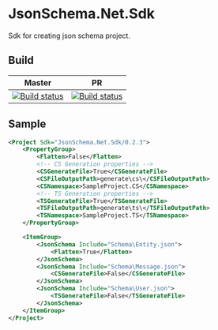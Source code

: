 # JsonSchema.Net.Sdk

Sdk for creating json schema project.

## Build

Master|PR
-|-
[![Build status](https://vicey.visualstudio.com/GithubProjectsCICD/_apis/build/status/JsonSchema.Net.Sdk%20-%20master)](https://vicey.visualstudio.com/GithubProjectsCICD/_build/latest?definitionId=6)|[![Build status](https://vicey.visualstudio.com/GithubProjectsCICD/_apis/build/status/JsonSchema.Net.Sdk%20-%20PR)](https://vicey.visualstudio.com/GithubProjectsCICD/_build/latest?definitionId=7)

## Sample

```xml
<Project Sdk="JsonSchema.Net.Sdk/0.2.3">
    <PropertyGroup>
        <Flatten>False</Flatten>
        <!-- CS Generation properties -->
        <CSGenerateFile>True</CSGenerateFile>
        <CSFileOutputPath>generate\cs\</CSFileOutputPath>
        <CSNamespace>SampleProject.CS</CSNamespace>
        <!-- TS Generation properties -->
        <TSGenerateFile>True</TSGenerateFile>
        <TSFileOutputPath>generate\ts\</TSFileOutputPath>
        <TSNamespace>SampleProject.TS</TSNamespace>
    </PropertyGroup>

    <ItemGroup>
        <JsonSchema Include="Schema\Entity.json">
            <Flatten>True</Flatten>
        </JsonSchema>
        <JsonSchema Include="Schema\Message.json">
            <CSGenerateFile>False</CSGenerateFile>
        </JsonSchema>
        <JsonSchema Include="Schema\User.json">
            <TSGenerateFile>False</TSGenerateFile>
        </JsonSchema>
    </ItemGroup>
</Project>
```
